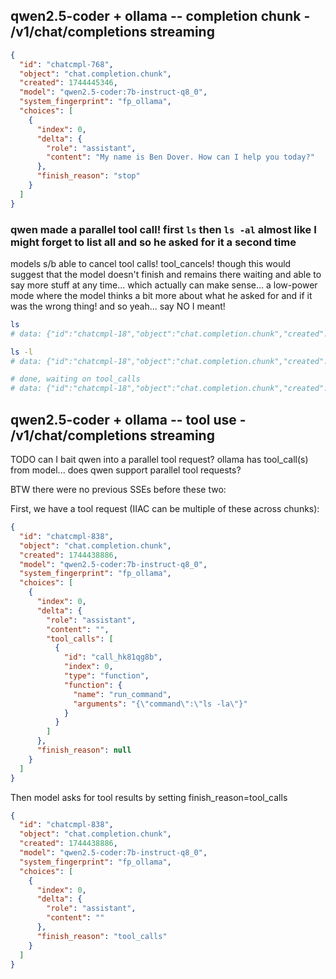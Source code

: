 ## qwen2.5-coder + ollama -- completion chunk - /v1/chat/completions streaming

```json
{
  "id": "chatcmpl-768",
  "object": "chat.completion.chunk",
  "created": 1744445346,
  "model": "qwen2.5-coder:7b-instruct-q8_0",
  "system_fingerprint": "fp_ollama",
  "choices": [
    {
      "index": 0,
      "delta": {
        "role": "assistant",
        "content": "My name is Ben Dover. How can I help you today?"
      },
      "finish_reason": "stop"
    }
  ]
}
```

### qwen made a parallel tool call! first `ls` then `ls -al` almost like I might forget to list all and so he asked for it a second time

models s/b able to cancel tool calls! tool_cancels!
though this would suggest that the model doesn't finish and remains there waiting and able to say more stuff at any time... which actually can make sense... a low-power mode where the model thinks a bit more about what he asked for and if it was the wrong thing! and so yeah... say NO I meant!


```sh
ls
# data: {"id":"chatcmpl-18","object":"chat.completion.chunk","created":1744446075,"model":"qwen2.5-coder:7b-instruct-q8_0","system_fingerprint":"fp_ollama","choices":[{"index":0,"delta":{"role":"assistant","content":"","tool_calls":[{"id":"call_wteop8bt","index":0,"type":"function","function":{"name":"run_command","arguments":"{\"command\":\"ls\"}"}}]},"finish_reason":null}]}

ls -l
# data: {"id":"chatcmpl-18","object":"chat.completion.chunk","created":1744446075,"model":"qwen2.5-coder:7b-instruct-q8_0","system_fingerprint":"fp_ollama","choices":[{"index":0,"delta":{"role":"assistant","content":"","tool_calls":[{"id":"call_rk2xye1l","index":1,"type":"function","function":{"name":"run_command","arguments":"{\"command\":\"ls -l\"}"}}]},"finish_reason":null}]}

# done, waiting on tool_calls
# data: {"id":"chatcmpl-18","object":"chat.completion.chunk","created":1744446075,"model":"qwen2.5-coder:7b-instruct-q8_0","system_fingerprint":"fp_ollama","choices":[{"index":0,"delta":{"role":"assistant","content":""},"finish_reason":"tool_calls"}]}
```


## qwen2.5-coder + ollama -- tool use - /v1/chat/completions streaming

TODO can I bait qwen into a parallel tool request?
   ollama has tool_call(s) from model... does qwen support parallel tool requests?


BTW there were no previous SSEs before these two:

First, we have a tool request (IIAC can be multiple of these across chunks):
```json
{
  "id": "chatcmpl-838",
  "object": "chat.completion.chunk",
  "created": 1744438886,
  "model": "qwen2.5-coder:7b-instruct-q8_0",
  "system_fingerprint": "fp_ollama",
  "choices": [
    {
      "index": 0,
      "delta": {
        "role": "assistant",
        "content": "",
        "tool_calls": [
          {
            "id": "call_hk81qg8b",
            "index": 0,
            "type": "function",
            "function": {
              "name": "run_command",
              "arguments": "{\"command\":\"ls -la\"}"
            }
          }
        ]
      },
      "finish_reason": null
    }
  ]
}

```

Then model asks for tool results by setting finish_reason=tool_calls
```json
{
  "id": "chatcmpl-838",
  "object": "chat.completion.chunk",
  "created": 1744438886,
  "model": "qwen2.5-coder:7b-instruct-q8_0",
  "system_fingerprint": "fp_ollama",
  "choices": [
    {
      "index": 0,
      "delta": {
        "role": "assistant",
        "content": ""
      },
      "finish_reason": "tool_calls"
    }
  ]
}
```
